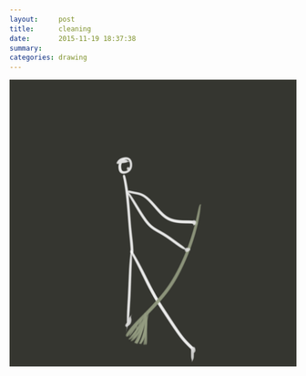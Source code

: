 ```yaml
---
layout:     post
title:      cleaning
date:       2015-11-19 18:37:38
summary:    
categories: drawing
---
```

![cleaning](/images/blog/cleaning.png "very enjoyable")
